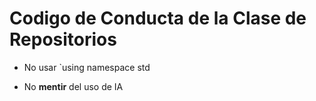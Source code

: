 # Codigo de Conducta de la Clase de Repositorios

- No usar `using namespace std

- No **mentir** del uso de IA 
